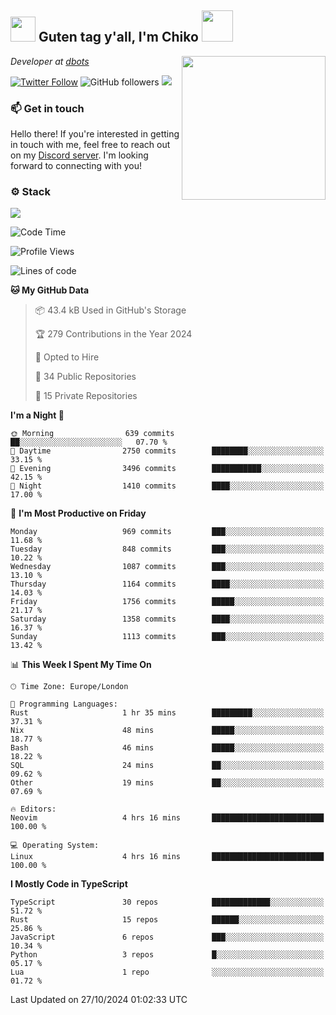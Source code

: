 <h2><img src="https://cdn.discordapp.com/emojis/1100181376730402906.gif?quality=lossless" width="40"> Guten tag y'all, I'm Chiko <img src="https://a.ppy.sh/15907233" width="50"></h2>
<a href="https://cataas.com"><img align='right' src="https://cataas.com/cat" width="230"></a>
<p><em>Developer at <a href="https://github.com/dbotsfun">dbots</a></em></p>

[![Twitter Follow](https://img.shields.io/twitter/follow/chikoxq?label=Follow)](https://twitter.com/intent/follow?screen_name=chikoxq)
![GitHub followers](https://img.shields.io/github/followers/chikof?label=Follow&style=social)
![](https://komarev.com/ghpvc/?username=chikof&color=blue)

### 📫 Get in touch
Hello there! If you're interested in getting in touch with me, feel free to reach out on my [Discord server](https://discord.gg/sejc7TnX6N). I'm looking forward to connecting with you!

### ⚙️ Stack
[![](https://skillicons.dev/icons?i=git,kubernetes,docker,js,ts,cloudflare,css,deno,express,graphql,html,mongodb,nestjs,py,react,apollo,bash,java,lua,nextjs,netlify,nodejs,ps,powershell,rust,neovim,tauri,sentry,postgres,tailwind,prisma,actix,workers)](https://skillicons.dev)

<!--START_SECTION:waka-->
![Code Time](http://img.shields.io/badge/Code%20Time-1%2C914%20hrs%2050%20mins-blue)

![Profile Views](http://img.shields.io/badge/Profile%20Views-0-blue)

![Lines of code](https://img.shields.io/badge/From%20Hello%20World%20I%27ve%20Written-6.8%20million%20lines%20of%20code-blue)

**🐱 My GitHub Data** 

> 📦 43.4 kB Used in GitHub's Storage 
 > 
> 🏆 279 Contributions in the Year 2024
 > 
> 💼 Opted to Hire
 > 
> 📜 34 Public Repositories 
 > 
> 🔑 15 Private Repositories 
 > 
**I'm a Night 🦉** 

```text
🌞 Morning                639 commits         ██░░░░░░░░░░░░░░░░░░░░░░░   07.70 % 
🌆 Daytime                2750 commits        ████████░░░░░░░░░░░░░░░░░   33.15 % 
🌃 Evening                3496 commits        ███████████░░░░░░░░░░░░░░   42.15 % 
🌙 Night                  1410 commits        ████░░░░░░░░░░░░░░░░░░░░░   17.00 % 
```
📅 **I'm Most Productive on Friday** 

```text
Monday                   969 commits         ███░░░░░░░░░░░░░░░░░░░░░░   11.68 % 
Tuesday                  848 commits         ███░░░░░░░░░░░░░░░░░░░░░░   10.22 % 
Wednesday                1087 commits        ███░░░░░░░░░░░░░░░░░░░░░░   13.10 % 
Thursday                 1164 commits        ████░░░░░░░░░░░░░░░░░░░░░   14.03 % 
Friday                   1756 commits        █████░░░░░░░░░░░░░░░░░░░░   21.17 % 
Saturday                 1358 commits        ████░░░░░░░░░░░░░░░░░░░░░   16.37 % 
Sunday                   1113 commits        ███░░░░░░░░░░░░░░░░░░░░░░   13.42 % 
```


📊 **This Week I Spent My Time On** 

```text
🕑︎ Time Zone: Europe/London

💬 Programming Languages: 
Rust                     1 hr 35 mins        █████████░░░░░░░░░░░░░░░░   37.31 % 
Nix                      48 mins             █████░░░░░░░░░░░░░░░░░░░░   18.77 % 
Bash                     46 mins             █████░░░░░░░░░░░░░░░░░░░░   18.22 % 
SQL                      24 mins             ██░░░░░░░░░░░░░░░░░░░░░░░   09.62 % 
Other                    19 mins             ██░░░░░░░░░░░░░░░░░░░░░░░   07.69 % 

🔥 Editors: 
Neovim                   4 hrs 16 mins       █████████████████████████   100.00 % 

💻 Operating System: 
Linux                    4 hrs 16 mins       █████████████████████████   100.00 % 
```

**I Mostly Code in TypeScript** 

```text
TypeScript               30 repos            █████████████░░░░░░░░░░░░   51.72 % 
Rust                     15 repos            ██████░░░░░░░░░░░░░░░░░░░   25.86 % 
JavaScript               6 repos             ███░░░░░░░░░░░░░░░░░░░░░░   10.34 % 
Python                   3 repos             █░░░░░░░░░░░░░░░░░░░░░░░░   05.17 % 
Lua                      1 repo              ░░░░░░░░░░░░░░░░░░░░░░░░░   01.72 % 
```




 Last Updated on 27/10/2024 01:02:33 UTC
<!--END_SECTION:waka-->


<!--
<p align="center">
     <a href="https://discord.gg/HhybNhchcC"><img src="https://invidget.switchblade.xyz/sejc7TnX6N" align="center" ><a>
</p> 
-->
